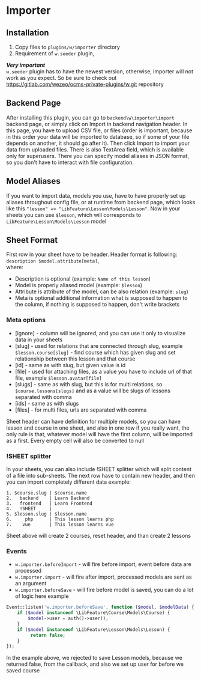 # Importer

## Installation

1. Copy files to `plugins/w/importer` directory
2. Requirement of `w.seeder` plugin,

***Very important***  
`w.seeder` plugin has to have the newest version, otherwise, importer will not work as you expect. So be sure to check
out https://gitlab.com/wezeo/ocms-private-plugins/w.git repository

## Backend Page

After installing this plugin, you can go to `backend\w\importer\import` backend page, or simply click on Import in
backend navigation header. In this page, you have to upload CSV file, or files (order is important, because in this
order your data will be imported to database, so if some of your file depends on another, it should go after it). Then
click Import to import your data from uploaded files. There is also TextArea field, which is available only for
superusers. There you can specify model aliases in JSON format, so you don't have to interact with file configuration.

## Model Aliases

If you want to import data, models you use, have to have properly set up aliases throughout config file, or at runtime
from backend page, which looks like this `"lesson" => "LibFeature\Lesson\Models\Lesson"`. Now in your sheets you can
use `$lesson`, which will corresponds to `LibFeature\Lesson\Models\Lesson` model

## Sheet Format

First row in your sheet have to be header. Header format is following:  
`description $model.attribute[meta]`,  
where:

- Description is optional (example: `Name of this lesson`)
- Model is properly aliased model (example: `$lesson`)
- Attribute is attribute of the model, can be also relation (example: `slug`)
- Meta is optional additional information what is supposed to happen to the column, if nothing is supposed to happen,
  don't write brackets

### Meta options

- [ignore] - column will be ignored, and you can use it only to visualize data in your sheets
- [slug] - used for relations that are connected through slug, example `$lesson.course[slug]` - find course which has
  given slug and set relationship between this lesson and that course
- [id] - same as with slug, but given value is id
- [file] - used for attaching files, as a value you have to include url of that file, example `$lesson.avatar[file]`
- [slugs] - same as with slug, but this is for multi relations, so `$course.lessons[slugs]` and as a value will be slugs
  of lessons separated with comma
- [ids] - same as with slugs
- [files] - for multi files, urls are separated with comma

Sheet header can have definition for multiple models, so you can have lesson and course in one sheet, and also in one
row if you really want, the only rule is that, whatever model will have the first column, will be imported as a first.
Every empty cell will also be converted to null

### !SHEET splitter

In your sheets, you can also include !SHEET splitter which will split content of a file into sub-sheets. The next row
have to contain new header, and then you can import completely different data example:

```
1. $course.slug | $course.name
2.   backend    | Learn Backend
3.   frontend   | Learn Frontend
4.   !SHEET     |              
5. $lesson.slug | $lesson.name
6.     php      | This lesson learns php
7.    vue       | This lesson learns vue
```

Sheet above will create 2 courses, reset header, and than create 2 lessons

### Events

- `w.importer.beforeImport` - will fire before import, event before data are processed
- `w.importer.import` - will fire after import, processed models are sent as an argument
- `w.importer.beforeSave` - will fire before model is saved, you can do a lot of logic here example

```php
Event::listen('w.importer.beforeSave', function ($model, $modelData) {
    if ($model instanceof \LibFeature\Course\Models\Course) {
        $model->user = auth()->user();
    }
    if ($model instanceof \LibFeature\Lesson\Models\Lesson) {
         return false;
    }
});
```

In the example above, we rejected to save Lesson models, because we returned false, from the callback, and also we set
up user for before we saved course